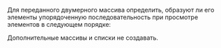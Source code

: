 Для переданного двумерного массива определить, образуют ли его элементы
упорядоченную последовательность при просмотре элементов в следующем порядке:

Дополнительные массивы и списки не создавать.